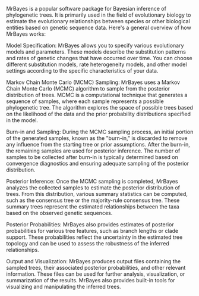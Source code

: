 MrBayes is a popular software package for Bayesian inference of phylogenetic trees. It is primarily used in the field of evolutionary biology to estimate the evolutionary relationships between species or other biological entities based on genetic sequence data. Here's a general overview of how MrBayes works:

Model Specification: MrBayes allows you to specify various evolutionary models and parameters. These models describe the substitution patterns and rates of genetic changes that have occurred over time. You can choose different substitution models, rate heterogeneity models, and other model settings according to the specific characteristics of your data.

Markov Chain Monte Carlo (MCMC) Sampling: MrBayes uses a Markov Chain Monte Carlo (MCMC) algorithm to sample from the posterior distribution of trees. MCMC is a computational technique that generates a sequence of samples, where each sample represents a possible phylogenetic tree. The algorithm explores the space of possible trees based on the likelihood of the data and the prior probability distributions specified in the model.

Burn-in and Sampling: During the MCMC sampling process, an initial portion of the generated samples, known as the "burn-in," is discarded to remove any influence from the starting tree or prior assumptions. After the burn-in, the remaining samples are used for posterior inference. The number of samples to be collected after burn-in is typically determined based on convergence diagnostics and ensuring adequate sampling of the posterior distribution.

Posterior Inference: Once the MCMC sampling is completed, MrBayes analyzes the collected samples to estimate the posterior distribution of trees. From this distribution, various summary statistics can be computed, such as the consensus tree or the majority-rule consensus tree. These summary trees represent the estimated relationships between the taxa based on the observed genetic sequences.

Posterior Probabilities: MrBayes also provides estimates of posterior probabilities for various tree features, such as branch lengths or clade support. These probabilities reflect the uncertainty in the estimated tree topology and can be used to assess the robustness of the inferred relationships.

Output and Visualization: MrBayes produces output files containing the sampled trees, their associated posterior probabilities, and other relevant information. These files can be used for further analysis, visualization, or summarization of the results. MrBayes also provides built-in tools for visualizing and manipulating the inferred trees.
